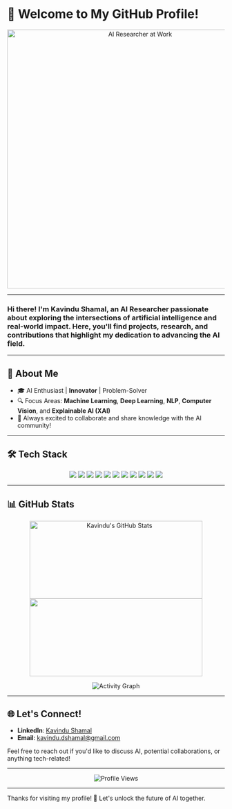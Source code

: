 # 👋 Welcome to My GitHub Profile!

<p align="center">
  <img src="https://user-images.githubusercontent.com/74038190/229223263-cf2e4b07-2615-4f87-9c38-e37600f8381a.gif" width="600" alt="AI Researcher at Work"/>
</p>

---

### Hi there! I'm **Kavindu Shamal**, an AI Researcher passionate about exploring the intersections of **artificial intelligence** and **real-world impact**. Here, you'll find projects, research, and contributions that highlight my dedication to advancing the AI field.

---

## 🌌 About Me

- 🎓 AI Enthusiast | **Innovator** | Problem-Solver
- 🔍 Focus Areas: **Machine Learning**, **Deep Learning**, **NLP**, **Computer Vision**, and **Explainable AI (XAI)**
- 🚀 Always excited to collaborate and share knowledge with the AI community!

---

## 🛠️ Tech Stack

<p align="center">
  <img src="https://img.shields.io/badge/Python-3776AB?style=for-the-badge&logo=python&logoColor=white">
  <img src="https://img.shields.io/badge/TensorFlow-FF6F00?style=for-the-badge&logo=tensorflow&logoColor=white">
  <img src="https://img.shields.io/badge/PyTorch-EE4C2C?style=for-the-badge&logo=pytorch&logoColor=white">
  <img src="https://img.shields.io/badge/Keras-D00000?style=for-the-badge&logo=keras&logoColor=white">
  <img src="https://img.shields.io/badge/scikit--learn-F7931E?style=for-the-badge&logo=scikit-learn&logoColor=white">
  <img src="https://img.shields.io/badge/NumPy-013243?style=for-the-badge&logo=numpy&logoColor=white">
  <img src="https://img.shields.io/badge/pandas-150458?style=for-the-badge&logo=pandas&logoColor=white">
  <img src="https://img.shields.io/badge/Docker-2496ED?style=for-the-badge&logo=docker&logoColor=white">
  <img src="https://img.shields.io/badge/Git-F05032?style=for-the-badge&logo=git&logoColor=white">
  <img src="https://img.shields.io/badge/GitHub-181717?style=for-the-badge&logo=github&logoColor=white">
  <img src="https://img.shields.io/badge/Jupyter-F37626?style=for-the-badge&logo=jupyter&logoColor=white">
</p>

---

## 📊 GitHub Stats

<p align="center">
  <img src="https://github-readme-stats.vercel.app/api?username=dilukshashamal&show_icons=true&theme=radical&include_all_commits=true" alt="Kavindu's GitHub Stats" width="400" height = "180"/>
  <img src="https://github-readme-streak-stats.herokuapp.com/?user=dilukshashamal&theme=radical" width="400" height = "180"/>
</p>

<p align="center">
  <img src="https://github-readme-activity-graph.vercel.app/graph?username=dilukshashamal&bg_color=0D1117&color=58A6FF&line=1F6FEB&point=58A6FF&area=true&hide_border=true" alt="Activity Graph"/>
</p>

---

## 🌐 Let's Connect!

- **LinkedIn**: [Kavindu Shamal](https://www.linkedin.com/in/kavindushamal/)
- **Email**: [kavindu.dshamal@gmail.com](mailto:kavindu.dshamal@gmail.com)

Feel free to reach out if you'd like to discuss AI, potential collaborations, or anything tech-related!

---

<p align="center">
  <img src="https://komarev.com/ghpvc/?username=dilukshashamal&style=for-the-badge" alt="Profile Views"/>
</p>

---

Thanks for visiting my profile! 🚀 Let's unlock the future of AI together.
